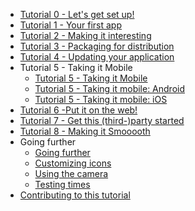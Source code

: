 - [Tutorial 0 - Let's get set up!](tutorial/tutorial-0.md)
- [Tutorial 1 - Your first app](tutorial/tutorial-1.md)
- [Tutorial 2 - Making it interesting](tutorial/tutorial-2.md)
- [Tutorial 3 - Packaging for distribution](tutorial/tutorial-3.md)
- [Tutorial 4 - Updating your application](tutorial/tutorial-4.md)
- Tutorial 5 - Taking it Mobile
    - [Tutorial 5 - Taking it Mobile](tutorial/tutorial-5/index.md)
    - [Tutorial 5 - Taking it mobile: Android](tutorial/tutorial-5/android.md)
    - [Tutorial 5 - Taking it mobile: iOS](tutorial/tutorial-5/iOS.md)
- [Tutorial 6 -Put it on the web!](tutorial/tutorial-6.md)
- [Tutorial 7 - Get this (third-)party started](tutorial/tutorial-7.md)
- [Tutorial 8 - Making it Smooooth](tutorial/tutorial-8.md)
- Going further
    - [Going further](tutorial/topics/index.md)
    - [Customizing icons](tutorial/topics/custom-icons.md)
    - [Using the camera](tutorial/topics/camera-access.md)
    - [Testing times](tutorial/topics/testing.md)
- [Contributing to this tutorial](how-to/index.md)
